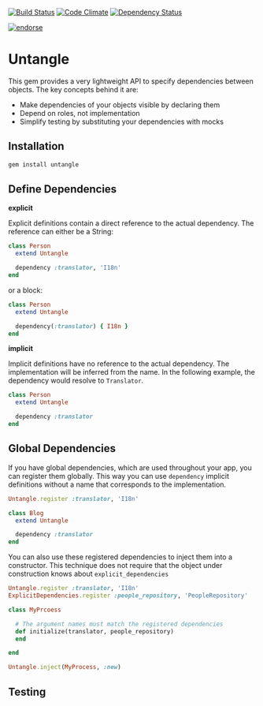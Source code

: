 [![Build Status](https://travis-ci.org/senny/untangle.png?branch=master)](https://travis-ci.org/senny/untangle)
[![Code Climate](https://codeclimate.com/badge.png)](https://codeclimate.com/github/senny/untangle)
[![Dependency Status](https://gemnasium.com/senny/untangle.png)](https://gemnasium.com/senny/untangle)

[![endorse](http://api.coderwall.com/senny/endorsecount.png)](http://coderwall.com/senny)

# Untangle

This gem provides a very lightweight API to specify dependencies
between objects. The key concepts behind it are:

* Make dependencies of your objects visible by declaring them
* Depend on roles, not implementation
* Simplify testing by substituting your dependencies with mocks

## Installation

```ruby
gem install untangle
```

## Define Dependencies

**explicit**

Explicit definitions contain a direct reference to the actual
dependency. The reference can either be a String:

```ruby
class Person
  extend Untangle

  dependency :translator, 'I18n'
end
```

or a block:

```ruby
class Person
  extend Untangle

  dependency(:translator) { I18n }
end
```

**implicit**

Implicit definitions have no reference to the actual dependency. The
implementation will be inferred from the name. In the following
example, the dependency would resolve to `Translator`.

```ruby
class Person
  extend Untangle

  dependency :translator
end
```

## Global Dependencies

If you have global dependencies, which are used throughout your app,
you can register them globally. This way you can use `dependency`
implicit definitions without a name that corresponds to the implementation.

```ruby
Untangle.register :translator, 'I18n'

class Blog
  extend Untangle

  dependency :translator
end
```

You can also use these registered dependencies to inject them into a
constructor. This technique does not require that the object under
construction knows about `explicit_dependencies`

```ruby
Untangle.register :translator, 'I18n'
ExplicitDependencies.register :people_repository, 'PeopleRepository'

class MyPrcoess

  # The argument names must match the registered dependencies
  def initialize(translator, people_repository)
  end

end

Untangle.inject(MyProcess, :new)
```

## Testing
